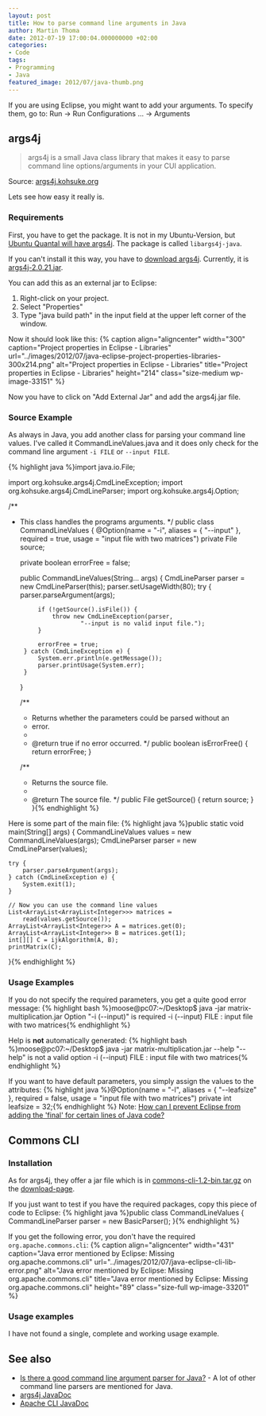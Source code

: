 ```yaml
---
layout: post
title: How to parse command line arguments in Java
author: Martin Thoma
date: 2012-07-19 17:00:04.000000000 +02:00
categories:
- Code
tags:
- Programming
- Java
featured_image: 2012/07/java-thumb.png
---
```

If you are using Eclipse, you might want to add your arguments. To specify them, go to:
Run &rarr; Run Configurations ... &rarr; Arguments

<h2>args4j</h2>
<blockquote>args4j is a small Java class library that makes it easy to parse command line options/arguments in your CUI application.</blockquote>
Source: <a href="http://args4j.kohsuke.org/">args4j.kohsuke.org</a>

Lets see how easy it really is.

<h3>Requirements</h3>
First, you have to get the package. It is not in my Ubuntu-Version, but <a href="http://packages.ubuntu.com/quantal/libargs4j-java">Ubuntu Quantal will have args4j</a>. The package is called <code>libargs4j-java</code>.

If you can't install it this way, you have to <a href="http://maven.jenkins-ci.org/content/repositories/releases/args4j/">download args4j</a>. Currently, it is <a href="http://maven.jenkins-ci.org/content/repositories/releases/args4j/args4j/2.0.21/args4j-2.0.21.jar">args4j-2.0.21.jar</a>.

You can add this as an external jar to Eclipse:
<ol>
  <li>Right-click on your project.</li>
  <li>Select "Properties"</li>
  <li>Type "java build path" in the input field at the upper left corner of the window.</li>
</ol>

Now it should look like this:
{% caption align="aligncenter" width="300" caption="Project properties in Eclipse - Libraries" url="../images/2012/07/java-eclipse-project-properties-libraries-300x214.png" alt="Project properties in Eclipse - Libraries" title="Project properties in Eclipse - Libraries" height="214" class="size-medium wp-image-33151" %}

Now you have to click on "Add External Jar" and add the args4j.jar file.

<h3>Source Example</h3>
As always in Java, you add another class for parsing your command line values. I've called it CommandLineValues.java and it does only check for the command line argument <code>-i FILE</code> or <code>--input FILE</code>.

{% highlight java %}import java.io.File;

import org.kohsuke.args4j.CmdLineException;
import org.kohsuke.args4j.CmdLineParser;
import org.kohsuke.args4j.Option;

/**
 * This class handles the programs arguments.
 */
public class CommandLineValues {
    @Option(name = "-i", aliases = { "--input" }, required = true,
            usage = "input file with two matrices")
    private File source;

    private boolean errorFree = false;

    public CommandLineValues(String... args) {
        CmdLineParser parser = new CmdLineParser(this);
        parser.setUsageWidth(80);
        try {
            parser.parseArgument(args);

            if (!getSource().isFile()) {
                throw new CmdLineException(parser,
                        "--input is no valid input file.");
            }

            errorFree = true;
        } catch (CmdLineException e) {
            System.err.println(e.getMessage());
            parser.printUsage(System.err);
        }
    }

    /**
     * Returns whether the parameters could be parsed without an
     * error.
     *
     * @return true if no error occurred.
     */
    public boolean isErrorFree() {
        return errorFree;
    }

    /**
     * Returns the source file.
     *
     * @return The source file.
     */
    public File getSource() {
        return source;
    }
}{% endhighlight %}

Here is some part of the main file:
{% highlight java %}public static void main(String[] args) {
    CommandLineValues values = new CommandLineValues(args);
    CmdLineParser parser = new CmdLineParser(values);

    try {
        parser.parseArgument(args);
    } catch (CmdLineException e) {
        System.exit(1);
    }

    // Now you can use the command line values
    List<ArrayList<ArrayList<Integer>>> matrices =
        read(values.getSource());
    ArrayList<ArrayList<Integer>> A = matrices.get(0);
    ArrayList<ArrayList<Integer>> B = matrices.get(1);
    int[][] C = ijkAlgorithm(A, B);
    printMatrix(C);
}{% endhighlight %}

<h3>Usage Examples</h3>
If you do not specify the required parameters, you get a quite good error message:
{% highlight bash %}moose@pc07:~/Desktop$ java -jar matrix-multiplication.jar
Option "-i (--input)" is required
 -i (--input) FILE : input file with two matrices{% endhighlight %}

Help is <strong>not</strong> automatically generated:
{% highlight bash %}moose@pc07:~/Desktop$ java -jar matrix-multiplication.jar --help
"--help" is not a valid option
 -i (--input) FILE : input file with two matrices{% endhighlight %}

If you want to have default parameters, you simply assign the values to the attributes:
{% highlight java %}@Option(name = "-l", aliases = { "--leafsize" }, required = false,
        usage = "input file with two matrices")
private int leafsize = 32;{% endhighlight %}
Note: <a href="http://stackoverflow.com/q/7834111/562769">How can I prevent Eclipse from adding the 'final' for certain lines of Java code?</a>

<h2>Commons CLI</h2>
<h3>Installation</h3>
As for args4j, they offer a jar file which is in <a href="http://ftp-stud.hs-esslingen.de/pub/Mirrors/ftp.apache.org/dist//commons/cli/binaries/commons-cli-1.2-bin.tar.gz">commons-cli-1.2-bin.tar.gz</a> on the <a href="http://commons.apache.org/cli/download_cli.cgi">download-page</a>.

If you just want to test if you have the required packages, copy this piece of code to Eclipse:
{% highlight java %}public class CommandLineValues {
    CommandLineParser parser = new BasicParser();
}{% endhighlight %}

If you get the following error, you don't have the required <code>org.apache.commons.cli</code>:
{% caption align="aligncenter" width="431" caption="Java error mentioned by Eclipse: Missing org.apache.commons.cli" url="../images/2012/07/java-eclipse-cli-lib-error.png" alt="Java error mentioned by Eclipse: Missing org.apache.commons.cli" title="Java error mentioned by Eclipse: Missing org.apache.commons.cli" height="89" class="size-full wp-image-33201" %}

<h3>Usage examples</h3>
I have not found a single, complete and working usage example.

<h2>See also</h2>
<ul>
  <li><a href="http://stackoverflow.com/q/367706/562769">Is there a good command line argument parser for Java?</a> - A lot of other command line parsers are mentioned for Java.</li>
  <li><a href="http://args4j.kohsuke.org/args4j/apidocs/">args4j JavaDoc</a></li>
  <li><a href="http://commons.apache.org/cli/api-release/index.html">Apache CLI JavaDoc</a></li>
</ul>
